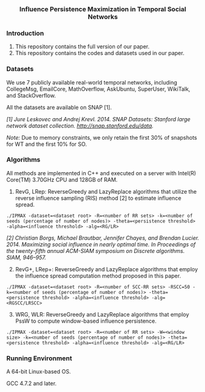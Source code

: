 <h3>
	<center>Influence Persistence Maximization in Temporal Social Networks</center>
</h3>

### Introduction

1. This repository contains the full version of our paper.
2. This repository contains the codes and datasets used in our paper.

### Datasets

We use 7 publicly available real-world temporal networks, including CollegeMsg, EmailCore, MathOverflow, AskUbuntu, SuperUser, WikiTalk,  and StackOverflow.

All the datasets are available on SNAP [1].

*[1] Jure Leskovec and Andrej Krevl. 2014. SNAP Datasets: Stanford large network dataset collection. http://snap.stanford.edu/data.*

*Note:* Due to memory constraints, we only retain the first 30% of snapshots for WT and the first 10% for SO.

### Algorithms

All methods are implemented in C++ and executed on a server with Intel(R) Core(TM) 3.70GHz CPU and 128GB of RAM.

1. RevG, LRep: ReverseGreedy and LazyReplace algorithms that utilize the reverse influence sampling (RIS) method [2] to
estimate influence spread.

```shell
./IPMAX -dataset=<dataset root> -R=<number of RR sets> -k=<number of seeds (percentage of number of nodes)> -theta=<persistence threshold> -alpha=<influence threshold> -alg=<RG/LR>
```

*[2] Christian Borgs, Michael Brautbar, Jennifer Chayes, and Brendan Lucier. 2014. Maximizing social influence in nearly optimal time. In Proceedings of the twenty-fifth annual ACM-SIAM symposium on Discrete algorithms. SIAM, 946–957.*


2. RevG+, LRep+: ReverseGreedy and LazyReplace algorithms that employ the influence spread computation method proposed in this paper.

```shell
./IPMAX -dataset=<dataset root> -R=<number of SCC-RR sets> -RSCC=50 -k=<number of seeds (percentage of number of nodes)> -theta=<persistence threshold> -alpha=<influence threshold> -alg=<RGSCC/LRSCC>
```

3. WRG, WLR: ReverseGreedy and LazyReplace algorithms that employ PssW to compute window-based influence persistence.

```shell
./IPMAX -dataset=<dataset root> -R=<number of RR sets> -W=<window size> -k=<number of seeds (percentage of number of nodes)> -theta=<persistence threshold> -alpha=<influence threshold> -alg=<RG/LR>
```


### Running Environment

A 64-bit Linux-based OS. 

GCC 4.7.2 and later.
